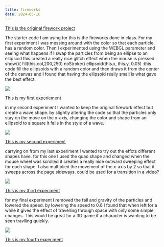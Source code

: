 ```yaml
---
title: fireworks
date: 2024-05-16
---
```

[This is the original firework project](/Coding-Blog/codeExperiments/fireworks/index.html)

<p>The starter code I am using for this is the fireworks done in class. For my first experiment I was messing around with the color so that each particle has a random color. Then I experimented using the WEBGL parameter and seeing what happens if I swap the particles from being an ellipse to an ellipsoid this created a really nice glitch effect when the mouse is pressed.  show(){
fill(this.col,200,250)
noStroke()
ellipsoid(this.x, this.y, 0.05) :this code fill the ellipsoids with a random color and then draws it from the center of the canvas and I found that having the ellipsoid really small is what gave the best effect.</p>
<img src="firework glitch ss.png" "width=200">

[This is my first experiement](/Coding-Blog/codeExperiments/fireworks-expo2/index.html)
<p> in my second experiment I wanted to keep the original firework effect but create a wave shape. by slightly altering the code so that the particles only stay on the move on the x-axis, changing the color and shape from an ellipsoid to a square it falls in the style of a wave.</p>
<img src="firework ss 1.png">

[This is my second experiment](/Coding-Blog/codeExperiments/fireworks-expo3/index.html)

<p>carrying on from my last experiment I wanted to try out the effcts different shapes have. for this one I used the quad shape and changed when the mouse wheel was scrolled it creates a really nice outward sweeping effect for each shape. I also multiplied the movement of the x-axis by 2 so that it sweeps across the page sideways. could be used for a transition in a video?</p>
<img src="firework ss 2.png">

[This is my third experiment](/Coding-Blog/codeExperiments/fireworks-expo4/index.html)

<p>for my final experiment I removed the fall and gravity of the particles and lowered the speed. by lowering the speed to 0.6 I found that when left for a while it gives the effect of travelling through space with only some simple changes. This would be great for a 3D game if a character is wanting to be seen travlling quickly.</p>
<img src= "firework ss final.png">

[This is my fourth experiment](/Coding-Blog/codeExperiments/fireworks-expofinal/index.html)
